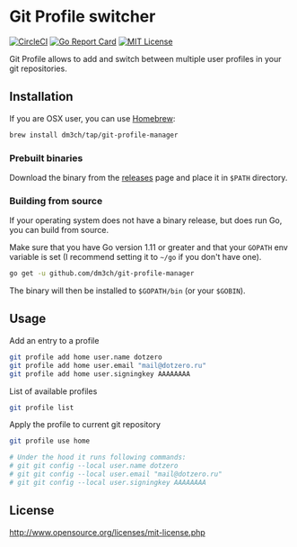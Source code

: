 # Git Profile switcher

[![CircleCI](https://circleci.com/gh/Dm3Ch/git-profile-manager.svg?style=svg)](https://circleci.com/gh/Dm3Ch/git-profile-manager)
[![Go Report Card](https://goreportcard.com/badge/github.com/Dm3Ch/git-profile)](https://goreportcard.com/report/github.com/Dm3Ch/git-profile-manager)
[![MIT License](https://img.shields.io/badge/license-MIT-blue.svg)](https://github.com/dotzero/git-profile/blob/master/LICENSE)

Git Profile allows to add and switch between multiple user profiles in your git repositories.

## Installation

If you are OSX user, you can use [Homebrew](http://brew.sh/):

```bash
brew install dm3ch/tap/git-profile-manager
```

### Prebuilt binaries

Download the binary from the [releases](https://github.com/dotzero/git-profile/releases) page and place it in `$PATH` directory.

### Building from source

If your operating system does not have a binary release, but does run Go, you can build from source.

Make sure that you have Go version 1.11 or greater and that your `GOPATH` env variable is set (I recommend setting it to `~/go` if you don't have one).

```bash
go get -u github.com/dm3ch/git-profile-manager
```

The binary will then be installed to `$GOPATH/bin` (or your `$GOBIN`).

## Usage

Add an entry to a profile

```bash
git profile add home user.name dotzero
git profile add home user.email "mail@dotzero.ru"
git profile add home user.signingkey AAAAAAAA
```

List of available profiles

```bash
git profile list
```

Apply the profile to current git repository

```bash
git profile use home

# Under the hood it runs following commands:
# git git config --local user.name dotzero
# git git config --local user.email "mail@dotzero.ru"
# git git config --local user.signingkey AAAAAAAA
```

## License

http://www.opensource.org/licenses/mit-license.php
